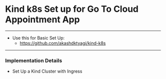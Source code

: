 # Kind k8s Set up for Go To Cloud Appointment App
---

* Use this for Basic Set Up:
    * https://github.com/akashdktyagi/kind-k8s
---

### Implementation Details
* Set Up a Kind Cluster with Ingress

